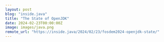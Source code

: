 ```yaml
---
layout: post
blog: "inside.java"
title: "The State of OpenJDK"
date: 2024-02-23T00:00:00Z
image: images/java.png
remote_url: "https://inside.java/2024/02/23/fosdem2024-openjdk-state/"
---
```

